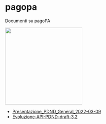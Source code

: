 # pagopa
Documenti su pagoPA

<img src="https://user-images.githubusercontent.com/42996217/157626324-1469694b-d193-4734-9cae-02675bdd86cc.png" width=250>

- [Presentazione_PDND_General_2022-03-09](https://docs.google.com/viewer?url=https://github.com/UO-TransizioneDigitaleComunePalermo/pagopa/raw/main/2022-PDND/Presentazione_PDND_General_2022-03-09.pdf)
- [Evoluzione-API-PDND-draft-3.2](https://docs.google.com/viewer?url=https://github.com/UO-TransizioneDigitaleComunePalermo/pagopa/raw/main/2022-PDND/evoluzione-API-PDND-draft-3.2.pdf)
